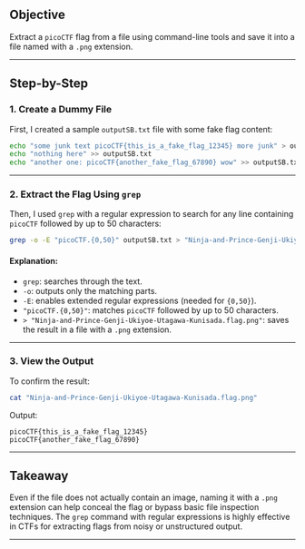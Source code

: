 

## Objective
Extract a `picoCTF` flag from a file using command-line tools and save it into a file named with a `.png` extension.

---

## Step-by-Step

### 1. Create a Dummy File
First, I created a sample `outputSB.txt` file with some fake flag content:

```bash
echo "some junk text picoCTF{this_is_a_fake_flag_12345} more junk" > outputSB.txt
echo "nothing here" >> outputSB.txt
echo "another one: picoCTF{another_fake_flag_67890} wow" >> outputSB.txt
```

---

### 2. Extract the Flag Using `grep`

Then, I used `grep` with a regular expression to search for any line containing `picoCTF` followed by up to 50 characters:

```bash
grep -o -E "picoCTF.{0,50}" outputSB.txt > "Ninja-and-Prince-Genji-Ukiyoe-Utagawa-Kunisada.flag.png"
```

#### Explanation:
- `grep`: searches through the text.
- `-o`: outputs only the matching parts.
- `-E`: enables extended regular expressions (needed for `{0,50}`).
- `"picoCTF.{0,50}"`: matches `picoCTF` followed by up to 50 characters.
- `> "Ninja-and-Prince-Genji-Ukiyoe-Utagawa-Kunisada.flag.png"`: saves the result in a file with a `.png` extension.

---

### 3. View the Output
To confirm the result:

```bash
cat "Ninja-and-Prince-Genji-Ukiyoe-Utagawa-Kunisada.flag.png"
```

Output:
```
picoCTF{this_is_a_fake_flag_12345}
picoCTF{another_fake_flag_67890}
```

---

## Takeaway

Even if the file does not actually contain an image, naming it with a `.png` extension can help conceal the flag or bypass basic file inspection techniques. The `grep` command with regular expressions is highly effective in CTFs for extracting flags from noisy or unstructured output.

---

